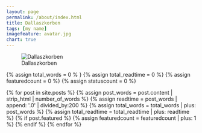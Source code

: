 ```yaml
---
layout: page
permalink: /about/index.html
title: Dallaszkorben
tags: [my name]
imagefeature: avatar.jpg
chart: true
---
```

<figure>
  <img src="{{ site.url }}/images/avatar.jpg" alt="Dallaszkorben">
  <figcaption>Dallaszkorben</figcaption>
</figure>


{% assign total_words = 0 %	}
{% assign total_readtime = 0 %}
{% assign featuredcount = 0 %}
{% assign statuscount = 0 %}

{% for post in site.posts %}
    {% assign post_words = post.content | strip_html | number_of_words %}
    {% assign readtime = post_words | append: '.0' | divided_by:200 %}
    {% assign total_words = total_words | plus: post_words %}
    {% assign total_readtime = total_readtime | plus: readtime %}
    {% if post.featured %}
    {% assign featuredcount = featuredcount | plus: 1 %}
    {% endif %}
{% endfor %}


